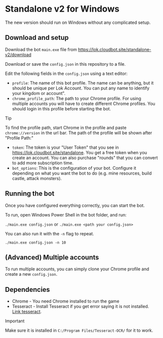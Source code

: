 # Standalone v2 for Windows

The new version should run on Windows without any complicated setup.

## Download and setup

Download the bot `main.exe` file from https://lok.cloudbot.site/standalone-v2/download

Download or save the `config.json` in this repository to a file. 

Edit the following fields in the `config.json` using a text editor:

* `profile`: The name of this bot profile. The name can be anything, but it should be unique per Lok Account. You can put any name to identify your kingdom or account".
* `chrome_profile_path`: The path to your Chrome profile. For using multiple accounts you will have to create different Chrome profiles. You should login in this profile before starting the bot.

> [!TIP] 
> To find the profile path, start Chrome in the profile and paste `chrome://version` in the url bar. The path of the profile will be shown after "Profile Path:"

* `token`: The token is your "User Token" that you see in
  https://lok.cloudbot.site/standalone. You get a free token when you create an account. You can also purchase "rounds" that you can convert to add more subscription time.
* `bot_options`: This is the configuration of your bot. Configure it depending on what you want the bot to do (e.g. mine resources, build castle, attack monsters).

## Running the bot
Once you have configured everything correctly, you can start the bot.

To run, open Windows Power Shell in the bot folder, and run:

`./main.exe config.json` or `./main.exe <path your config.json>`

You can also run it with the `-n` flag to repeat.

`./main.exe config.json -n 10`

## (Advanced) Multiple accounts

To run multiple accounts, you can simply clone your Chrome profile and create a new `config.json`.
 
## Dependencies 

* Chrome - You need Chrome installed to run the game
* Tesseract - Install Tesseract if you get error saying it is not installed.  [Link tesseract](https://github.com/tesseract-ocr/tesseract/releases/download/5.5.0/tesseract-ocr-w64-setup-5.5.0.20241111.exe).
> [!IMPORTANT]
> Make sure it is installed in `C:/Program Files/Tesseract-OCR/` for it to work.

